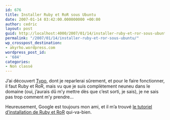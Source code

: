 ```yaml
---
id: 676
title: Installer Ruby et RoR sous Ubuntu
date: 2007-01-14 03:42:00.000000000 +00:00
author: cedric
layout: post
guid: http://localhost:4000/2007/01/14/installer-ruby-et-ror-sous-ubuntu.html
permalink: "/2007/01/14/installer-ruby-et-ror-sous-ubuntu/"
wp_crosspost_destination:
- akyrho.wordpress.com
wordpress_post_id:
- '684'
categories:
- Non classé
---
```

J’ai découvert [Typo](http://typosphere.org/), dont je reparlerai sûrement, et pour le faire fonctionner, il faut Ruby et RoR, mais vu que je suis complètement neuneu dans le domaine (oui, j’aurais dû m’y mettre dès que c’est sorti, je sais), je ne sais pas trop comment m’y prendre…

Heureusement, Google est toujours mon ami, et il m’a trouvé [le tutoriel d’installation de Ruby et RoR](http://blog-perso.onzeweb.info/2006/07/18/install-ruby-ubuntu/) qui-va-bien.